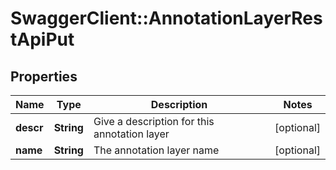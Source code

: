 # SwaggerClient::AnnotationLayerRestApiPut

## Properties
Name | Type | Description | Notes
------------ | ------------- | ------------- | -------------
**descr** | **String** | Give a description for this annotation layer | [optional] 
**name** | **String** | The annotation layer name | [optional] 

